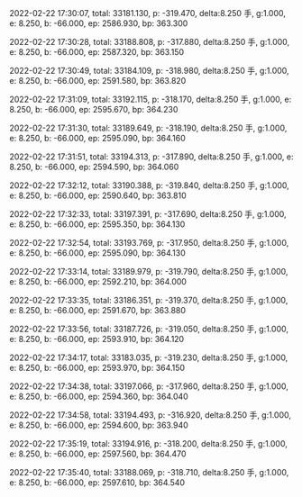 2022-02-22 17:30:07, total: 33181.130, p: -319.470, delta:8.250 手, g:1.000, e: 8.250, b: -66.000, ep: 2586.930, bp: 363.300

2022-02-22 17:30:28, total: 33188.808, p: -317.880, delta:8.250 手, g:1.000, e: 8.250, b: -66.000, ep: 2587.320, bp: 363.150

2022-02-22 17:30:49, total: 33184.109, p: -318.980, delta:8.250 手, g:1.000, e: 8.250, b: -66.000, ep: 2591.580, bp: 363.820

2022-02-22 17:31:09, total: 33192.115, p: -318.170, delta:8.250 手, g:1.000, e: 8.250, b: -66.000, ep: 2595.670, bp: 364.230

2022-02-22 17:31:30, total: 33189.649, p: -318.190, delta:8.250 手, g:1.000, e: 8.250, b: -66.000, ep: 2595.090, bp: 364.160

2022-02-22 17:31:51, total: 33194.313, p: -317.890, delta:8.250 手, g:1.000, e: 8.250, b: -66.000, ep: 2594.590, bp: 364.060

2022-02-22 17:32:12, total: 33190.388, p: -319.840, delta:8.250 手, g:1.000, e: 8.250, b: -66.000, ep: 2590.640, bp: 363.810

2022-02-22 17:32:33, total: 33197.391, p: -317.690, delta:8.250 手, g:1.000, e: 8.250, b: -66.000, ep: 2595.350, bp: 364.130

2022-02-22 17:32:54, total: 33193.769, p: -317.950, delta:8.250 手, g:1.000, e: 8.250, b: -66.000, ep: 2595.090, bp: 364.130

2022-02-22 17:33:14, total: 33189.979, p: -319.790, delta:8.250 手, g:1.000, e: 8.250, b: -66.000, ep: 2592.210, bp: 364.000

2022-02-22 17:33:35, total: 33186.351, p: -319.370, delta:8.250 手, g:1.000, e: 8.250, b: -66.000, ep: 2591.670, bp: 363.880

2022-02-22 17:33:56, total: 33187.726, p: -319.050, delta:8.250 手, g:1.000, e: 8.250, b: -66.000, ep: 2593.910, bp: 364.120

2022-02-22 17:34:17, total: 33183.035, p: -319.230, delta:8.250 手, g:1.000, e: 8.250, b: -66.000, ep: 2593.970, bp: 364.150

2022-02-22 17:34:38, total: 33197.066, p: -317.960, delta:8.250 手, g:1.000, e: 8.250, b: -66.000, ep: 2594.360, bp: 364.040

2022-02-22 17:34:58, total: 33194.493, p: -316.920, delta:8.250 手, g:1.000, e: 8.250, b: -66.000, ep: 2594.600, bp: 363.940

2022-02-22 17:35:19, total: 33194.916, p: -318.200, delta:8.250 手, g:1.000, e: 8.250, b: -66.000, ep: 2597.560, bp: 364.470

2022-02-22 17:35:40, total: 33188.069, p: -318.710, delta:8.250 手, g:1.000, e: 8.250, b: -66.000, ep: 2597.610, bp: 364.540